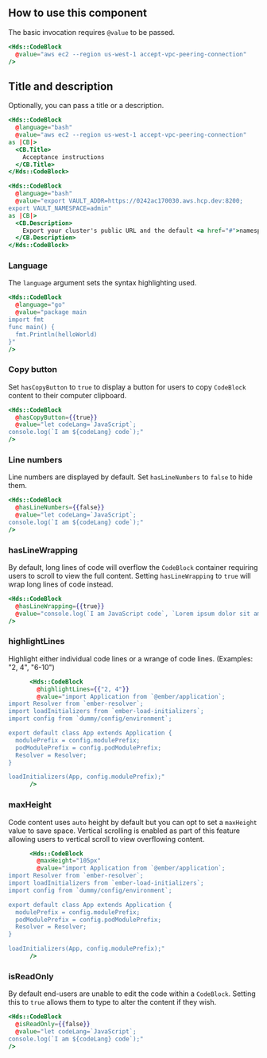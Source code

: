 ## How to use this component

The basic invocation requires `@value` to be passed.

```handlebars
<Hds::CodeBlock
  @value="aws ec2 --region us-west-1 accept-vpc-peering-connection"
/>
```
## Title and description

Optionally, you can pass a title or a description.

```handlebars
<Hds::CodeBlock
  @language="bash"
  @value="aws ec2 --region us-west-1 accept-vpc-peering-connection"
as |CB|>
  <CB.Title>
    Acceptance instructions
  </CB.Title>
</Hds::CodeBlock>
```

```handlebars
<Hds::CodeBlock
  @language="bash"
  @value="export VAULT_ADDR=https://0242ac170030.aws.hcp.dev:8200;
export VAULT_NAMESPACE=admin"
as |CB|>
  <CB.Description>
    Export your cluster's public URL and the default <a href="#">namespace</a> called admin.
  </CB.Description>
</Hds::CodeBlock>
```

### Language

The `language` argument sets the syntax highlighting used.

```handlebars
<Hds::CodeBlock
  @language="go"
  @value="package main
import fmt
func main() {
  fmt.Println(helloWorld)
}"
/>
```

### Copy button

Set `hasCopyButton` to `true` to display a button for users to copy `CodeBlock` content to their computer clipboard.

```handlebars
<Hds::CodeBlock
  @hasCopyButton={{true}}
  @value="let codeLang=`JavaScript`;
console.log(`I am ${codeLang} code`);"
/>
```

### Line numbers

Line numbers are displayed by default. Set `hasLineNumbers` to `false` to hide them.

```handlebars
<Hds::CodeBlock
  @hasLineNumbers={{false}}
  @value="let codeLang=`JavaScript`;
console.log(`I am ${codeLang} code`);"
/>
```

### hasLineWrapping

By default, long lines of code will overflow the `CodeBlock` container requiring users to scroll to view the full content. Setting `hasLineWrapping` to `true` will wrap long lines of code instead.

```handlebars
<Hds::CodeBlock
  @hasLineWrapping={{true}}
  @value="console.log(`I am JavaScript code`, `Lorem ipsum dolor sit amet, consectetur adipiscing elit, sed do eiusmod tempor incididunt ut labore et dolore magna aliqua. Ut enim ad minim veniam`);"
/>
```

### highlightLines

Highlight either individual code lines or a wrange of code lines. (Examples: "2, 4", "6-10")

```handlebars
      <Hds::CodeBlock
        @highlightLines={{"2, 4"}}
        @value="import Application from `@ember/application`;
import Resolver from `ember-resolver`;
import loadInitializers from `ember-load-initializers`;
import config from `dummy/config/environment`;

export default class App extends Application {
  modulePrefix = config.modulePrefix;
  podModulePrefix = config.podModulePrefix;
  Resolver = Resolver;
}

loadInitializers(App, config.modulePrefix);"
      />
```

### maxHeight

Code content uses `auto` height by default but you can opt to set a `maxHeight` value to save space. Vertical scrolling is enabled as part of this feature allowing users to vertical scroll to view overflowing content.

```handlebars
      <Hds::CodeBlock
        @maxHeight="105px"
        @value="import Application from `@ember/application`;
import Resolver from `ember-resolver`;
import loadInitializers from `ember-load-initializers`;
import config from `dummy/config/environment`;

export default class App extends Application {
  modulePrefix = config.modulePrefix;
  podModulePrefix = config.podModulePrefix;
  Resolver = Resolver;
}

loadInitializers(App, config.modulePrefix);"
      />
```

### isReadOnly

By default end-users are unable to edit the code within a `CodeBlock`. Setting this to `true` allows them to type to alter the content if they wish.

```handlebars
<Hds::CodeBlock
  @isReadOnly={{false}}
  @value="let codeLang=`JavaScript`;
console.log(`I am ${codeLang} code`);"
/>
```
